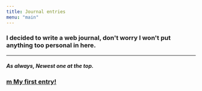 ```yaml
---
title: Journal entries
menu: "main"
---
```


### I decided to write a web journal, don't worry I won't put anything too personal in here.
---
##### As always, Newest one at the top.

### [m My first entry!](/journal/myfirst/)
